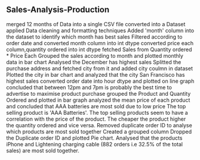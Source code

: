 ## Sales-Analysis-Production
merged 12 months of Data into a single CSV file
converted into a Dataset
applied Data cleaning and formatting techniques
Added 'month' column into the dataset to identify which month has best sales
Filtered according to order date and converted month column into int dtype
converted price each column,quantity ordered into int dtype
fetched Sales from Quantity ordered * Price Each
Grouped the sales according to month and plotted monthly data in bar chart 
Analysed the December has highest sales
Splitted the purchase address and fetched city from it and added city coulmn in dataset
Plotted the city in bar chart and analyzed that the city San Francisco has highest sales
converted order date into hour dtype and plotted on line graph
concluded that between 12pm and 7pm is probably the best time to advertise to maximise product purchase
grouped the Product and Quantity Ordered and plotted in bar graph
analyzed the mean price of each product and concluded that AAA batteries are most sold due to low price
The top selling product is 'AAA Batteries'. The top selling products seem to have a correlation with the price of the product. The cheaper the product higher the quantity ordered and vice versa.
Removed duplicate order ID to analyse which products are most sold together
Created a grouped column
Dropped the Duplicate order ID and plotted Pie chart.
Analysed that the products iPhone and Lightening charging cable (882 orders i.e 32.5% of the total sales) are most sold together.
